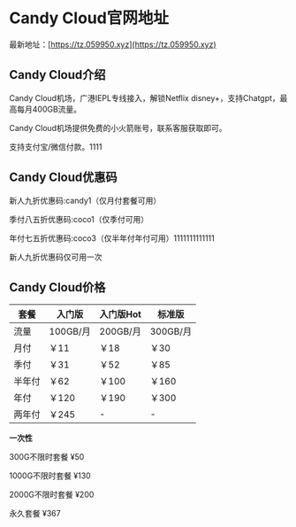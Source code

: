 # Candy Cloud官网地址

最新地址：[https://tz.059950.xyz](https://tz.059950.xyz)

## Candy Cloud介绍

Candy Cloud机场，广港IEPL专线接入，解锁Netflix disney+，支持Chatgpt，最高每月400GB流量。

Candy Cloud机场提供免费的小火箭账号，联系客服获取即可。

支持支付宝/微信付款。1111

## Candy Cloud优惠码

新人九折优惠码:candy1（仅月付套餐可用）

季付八五折优惠码:coco1（仅季付可用）

年付七五折优惠码:coco3（仅半年付年付可用）1111111111111

新人九折优惠码仅可用一次

## Candy Cloud价格

|套餐|入门版<Lite>|入门版Hot|标准版<Plus>|
|----|----|----|----|
|流量|100GB/月|200GB/月|300GB/月|
|月付|￥11|￥18|￥30|
|季付|￥31|￥52|￥85|
|半年付|￥62|￥100|￥160|
|年付|￥120|￥190|￥300|
|两年付|￥245|-|-|

**一次性**

300G不限时套餐 ¥50

1000G不限时套餐 ¥130

2000G不限时套餐 ¥200

永久套餐 ¥367
